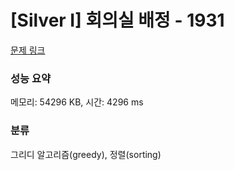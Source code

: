# [Silver I] 회의실 배정 - 1931 

[문제 링크](https://www.acmicpc.net/problem/1931) 

### 성능 요약

메모리: 54296 KB, 시간: 4296 ms

### 분류

그리디 알고리즘(greedy), 정렬(sorting)

